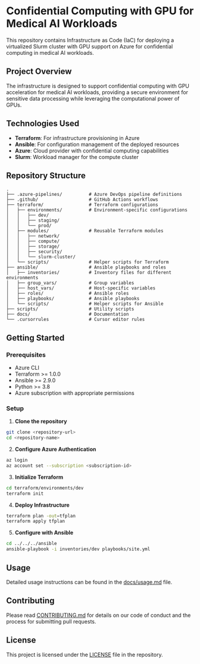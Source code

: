 # Confidential Computing with GPU for Medical AI Workloads

This repository contains Infrastructure as Code (IaC) for deploying a virtualized Slurm cluster with GPU support on Azure for confidential computing in medical AI workloads.

## Project Overview

The infrastructure is designed to support confidential computing with GPU acceleration for medical AI workloads, providing a secure environment for sensitive data processing while leveraging the computational power of GPUs.

## Technologies Used

- **Terraform**: For infrastructure provisioning in Azure
- **Ansible**: For configuration management of the deployed resources
- **Azure**: Cloud provider with confidential computing capabilities
- **Slurm**: Workload manager for the compute cluster

## Repository Structure

```
.
├── .azure-pipelines/          # Azure DevOps pipeline definitions
├── .github/                   # GitHub Actions workflows
├── terraform/                 # Terraform configurations
│   ├── environments/          # Environment-specific configurations
│   │   ├── dev/
│   │   ├── staging/
│   │   └── prod/
│   ├── modules/               # Reusable Terraform modules
│   │   ├── network/
│   │   ├── compute/
│   │   ├── storage/
│   │   ├── security/
│   │   └── slurm-cluster/
│   └── scripts/               # Helper scripts for Terraform
├── ansible/                   # Ansible playbooks and roles
│   ├── inventories/           # Inventory files for different environments
│   ├── group_vars/            # Group variables
│   ├── host_vars/             # Host-specific variables
│   ├── roles/                 # Ansible roles
│   ├── playbooks/             # Ansible playbooks
│   └── scripts/               # Helper scripts for Ansible
├── scripts/                   # Utility scripts
├── docs/                      # Documentation
└── .cursorrules               # Cursor editor rules
```

## Getting Started

### Prerequisites

- Azure CLI
- Terraform >= 1.0.0
- Ansible >= 2.9.0
- Python >= 3.8
- Azure subscription with appropriate permissions

### Setup

1. **Clone the repository**

```bash
git clone <repository-url>
cd <repository-name>
```

2. **Configure Azure Authentication**

```bash
az login
az account set --subscription <subscription-id>
```

3. **Initialize Terraform**

```bash
cd terraform/environments/dev
terraform init
```

4. **Deploy Infrastructure**

```bash
terraform plan -out=tfplan
terraform apply tfplan
```

5. **Configure with Ansible**

```bash
cd ../../../ansible
ansible-playbook -i inventories/dev playbooks/site.yml
```

## Usage

Detailed usage instructions can be found in the [docs/usage.md](docs/usage.md) file.

## Contributing

Please read [CONTRIBUTING.md](CONTRIBUTING.md) for details on our code of conduct and the process for submitting pull requests.

## License

This project is licensed under the [LICENSE](LICENSE) file in the repository. 